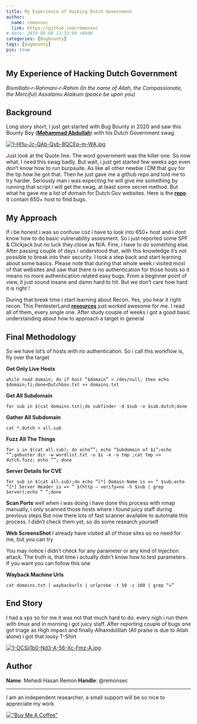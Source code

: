 ```yaml
---
title: My Experience of Hacking Dutch Government
author:
  name: remonsec
  link: https://github.com/remonsec
# date: 2019-08-08 11:33:00 +0800
categories: [Bugbounty]
tags: [bugbounty]
pin: true
---
```


## My Experience of Hacking Dutch Government

*Bismillahi-r-Rahmani-r-Rahim*
*(In the name of Allah, the Compassionate, the Merciful)
Assalamu Alaikum (peace be upon you)*

## **Background**

Long story short,
I just get started with Bug Bounty in 2020 and saw this Bounty Boy ([**Mohammad Abdullah**](https://www.facebook.com/Abdul1ah)) with his Dutch Government swag.

[![1-Hl1u-Jc-QAb-Qyb-BQCEp-m-WA.jpg](https://i.postimg.cc/PrmrVYVG/1-Hl1u-Jc-QAb-Qyb-BQCEp-m-WA.jpg)](https://postimg.cc/vcZscgdX)

Just look at the Quote line. The word government was the killer one.
So now what, I need this swag badly. But wait, i just get started few weeks ago even don’t know how to run burpsuite. As like all other newbie i DM that guy for the tip how he got that. Then he just gave me a github repo and told me to try harder. 
Seriously man i was expecting he will give me something by running that script i will get the swag, at least some secret method. But what he gave me a list of domain for Dutch Gov websites. Here is the [**repo**](https://gist.github.com/random-robbie/f985ad14fede2c04ac82dd89653f52ad). It contain 650+ host to find bugs.

## My Approach

If i be honest i was so confuse coz i have to look into 650+ host and i dont know how to do basic vulnerability assesment. 
So i just reported some SPF & Clickjack but no luck they close as N/A. Fine, i have to do something else. After passing couple of days i understood that, with this knowledge it’s not possible to break into their security. I took a step back and start learning about some basics. Please note that during that whole week i visited most of that websites and saw that there is no authentication for those hosts so it means no more authentication related easy bugs. 
From a beginner point of view, it just sound insane and damn hard to hit. But we don’t care how hard it is right !

During that break time i start learning about Recon. Yes, you hear it right recon. This PentesterLand [**resources**](https://pentester.land/cheatsheets/2019/04/15/recon-resources.html) just worked awesome for me. I read all of them, every single one. After study couple of weeks i got a good basic understanding about how to approach a target in general

## Final Methodology

So we have lot’s of hosts with no authentication. So i call this workflow is, fly over the target

**Get Only Live Hosts**

```while read domain; do if host “$domain” > /dev/null; then echo $domain;fi;done<DutchGov.txt >> domains.txt```

**Get All Subdomain**

```for sub in $(cat domains.txt);do subfinder -d $sub -o $sub.dutch;done```

**Gather All Subdomain**

```cat *.dutch > all.sub```

**Fuzz All The Things**

```for i in $(cat all.sub); do echo””; echo “Subdomain of $i”;echo “”;gobuster dir -w wordlist.txt -u $i -e -o tmp ;cat tmp >> dutch.fuzz; echo “”; done```

**Server Details for CVE**

```for sub in $(cat all.sub);do echo “[*] Domain Name is => “ $sub;echo “[*] Server Header is => “ $(http — verify=no -h $sub | grep Server);echo “ “;done```

**Scan Ports**
well when i was doing i have done this process with nmap manually, i only scanned those hosts where i found juicy staff during previous steps
But now there lots of fast scanner available to automate this process. I didn’t check them yet, so do some research yourself

**Web ScreensShot**
I already have visited all of those sites so no need for me, but you can try

You may notice i didn’t check for any parameter or any kind of Injection attack. The truth is, that time i actually didn’t know how to test parameters. If you want you can follow this one

**Wayback Machine Urls**

```cat domains.txt | waybackurls | urlprobe -t 50 -c 100 | grep “=”```

## **End Story**

I had a vps so for me it was not that much hard to do. every nigh i run them with tmux and in morning i got juicy staff. After reporting couple of bugs one got triage as High impact and finally Alhamdulillah (All praise is due to Allah alone) i got that lousy T-Shirt

[![1-OCSji1b0-Nd3-A-56-Xc-Fmz-A.jpg](https://i.postimg.cc/VsjFVFKC/1-OCSji1b0-Nd3-A-56-Xc-Fmz-A.jpg)](https://postimg.cc/Wt1rD0LN)

## Author

**Name**: Mehedi Hasan Remon
**Handle**: @remonsec

___
I am an independent researcher, a small support will be so nice to appreciate my work

[!["Buy Me A Coffee"](https://www.buymeacoffee.com/assets/img/custom_images/orange_img.png)](https://www.buymeacoffee.com/remonsec)
